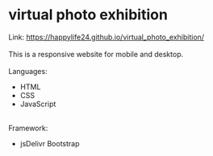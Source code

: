 # virtual photo exhibition


Link:   https://happylife24.github.io/virtual_photo_exhibition/
<br>
<br>
This is a responsive website for mobile and desktop.
<br>
<br>
Languages: 
<ul>
<li>HTML</li>
<li>CSS</li>
<li>JavaScript</li>
</ul>
<br>
Framework:
<br>
<ul>
<li>jsDelivr Bootstrap</li>
</ul>


